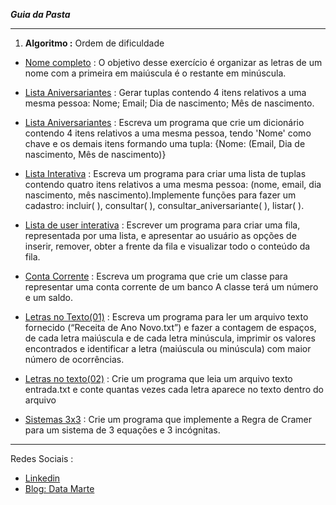 __*Guia da Pasta*__

---

1. __Algoritmo :__ 
 Ordem de dificuldade 
 
* [Nome completo](https://github.com/Gabrielmarcial/Dominando_Python/blob/main/algoritmo/Nome_completo.py) : O objetivo desse exercício é organizar as letras de um nome com a primeira em maiúscula é o restante em minúscula.

* [Lista Aniversariantes](https://github.com/Gabrielmarcial/Dominando_Python/blob/main/algoritmo/Lista_Aniversariantes.py) : Gerar tuplas contendo 4 itens relativos a uma mesma pessoa: Nome; Email; Dia de nascimento; Mês de nascimento.

* [Lista Aniversariantes](https://github.com/Gabrielmarcial/Dominando_Python/blob/main/algoritmo/Lista_Aniversariantes02.py) : Escreva um programa que crie um dicionário contendo 4 itens relativos a uma mesma pessoa, 
tendo 'Nome' como chave e os demais itens formando uma tupla: {Nome: (Email, Dia de nascimento, Mês de nascimento)}

* [Lista Interativa](https://github.com/Gabrielmarcial/Dominando_Python/blob/main/algoritmo/Lista_interativa.py) : Escreva um programa para criar uma lista de tuplas contendo quatro itens relativos a uma mesma pessoa:
(nome, email, dia nascimento, mês nascimento).Implemente funções para fazer um 
cadastro: incluir( ), consultar( ), consultar_aniversariante( ), listar( ).

* [Lista de user interativa](https://github.com/Gabrielmarcial/Dominando_Python/blob/main/algoritmo/Lista_de_user_interativa.py) : Escrever um programa para criar uma fila, representada por uma lista, 
e apresentar ao usuário as opções de inserir, remover, obter a frente da fila e 
visualizar todo o conteúdo da fila.

* [Conta Corrente](https://github.com/Gabrielmarcial/Dominando_Python/blob/main/algoritmo/Conta_corrente.py) : Escreva um programa que crie um classe para representar uma conta corrente de um banco
 A classe terá um número e um saldo.

* [Letras no Texto(01)]() : Escreva um programa para ler um arquivo texto fornecido (“Receita de Ano Novo.txt”) e fazer a
contagem de espaços, de cada letra maiúscula e de cada letra minúscula, imprimir os valores
encontrados e identificar a letra (maiúscula ou minúscula) com maior número de ocorrências.

* [Letras no texto(02)]() : Crie um programa que leia um arquivo texto entrada.txt e conte quantas vezes cada letra aparece no
texto dentro do arquivo

* [Sistemas 3x3]() : Crie um programa que implemente a Regra de Cramer para um sistema de 3 equações e 3 incógnitas.
---

Redes Sociais :

- [Linkedin](https://www.linkedin.com/in/gabriel-marcial-6ba93a1a1/)
- [Blog: Data Marte](https://datamarte.com/)
